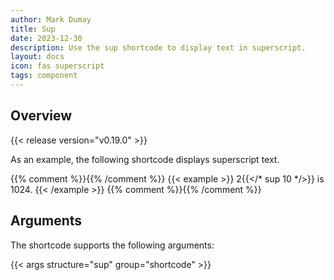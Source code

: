 ```yaml
---
author: Mark Dumay
title: Sup
date: 2023-12-30
description: Use the sup shortcode to display text in superscript.
layout: docs
icon: fas superscript
tags: component
---
```


## Overview

{{< release version="v0.19.0" >}}

As an example, the following shortcode displays superscript text.

{{% comment %}}<!-- markdownlint-disable MD037 -->{{% /comment %}}
{{< example >}}
2{{</* sup 10 */>}} is 1024.
{{< /example >}}
{{% comment %}}<!-- markdownlint-enable MD037 -->{{% /comment %}}

## Arguments

The shortcode supports the following arguments:

{{< args structure="sup" group="shortcode" >}}
